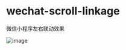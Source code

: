 # wechat-scroll-linkage
微信小程序左右联动效果


![image](https://github.com/YasinChan/wechat-scroll-linkage/blob/master/images/readmegif.gif)
